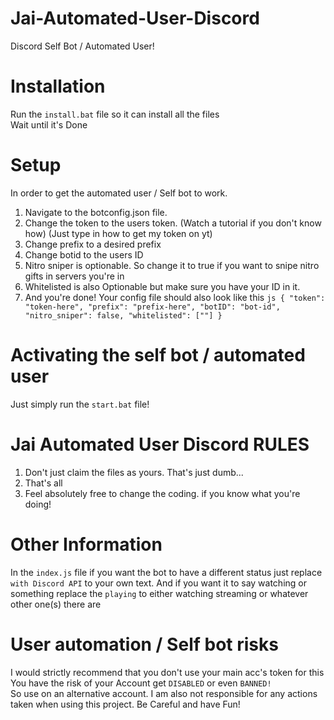 # Jai-Automated-User-Discord
Discord Self Bot / Automated User!

# Installation

Run the `install.bat` file so it can install all the files\
Wait until it's Done
# Setup
In order to get the automated user / Self bot to work.
1. Navigate to the botconfig.json file.
2. Change the token to the users token. (Watch a tutorial if you don't know how) (Just type in how to get my token on yt)
3. Change prefix to a desired prefix
4. Change botid to the users ID
5. Nitro sniper is optionable. So change it to true if you want to snipe nitro gifts in servers you're in
6. Whitelisted is also Optionable but make sure you have your ID in it.
7. And you're done!
Your config file should also look like this ```js
{
    "token": "token-here",
    "prefix": "prefix-here",
    "botID": "bot-id",
    "nitro_sniper": false,
    "whitelisted": [""]
}```


# Activating the self bot / automated user
Just simply run the `start.bat` file!

# Jai Automated User Discord RULES
1. Don't just claim the files as yours. That's just dumb...
2. That's all
3. Feel absolutely free to change the coding. if you know what you're doing!

# Other Information
In the `index.js` file if you want the bot to have a different status just replace `with Discord API` to your own text. And if you want it to say watching or something replace the `playing` to either watching streaming or whatever other one(s) there are

# User automation / Self bot risks
I would strictly recommend that you don't use your main acc's token for this\
You have the risk of your Account get `DISABLED` or even `BANNED!`\
So use on an alternative account.
I am also not responsible for any actions taken when using this project.
Be Careful and have Fun!